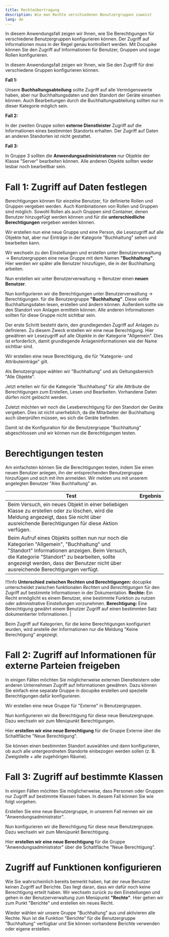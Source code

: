 ```yaml
---
title: Rechteübertragung
description: Wie man Rechte verschiedenen Benutzergruppen zuweist
lang: de
---
```


In diesem Anwendungsfall zeigen wir Ihnen, wie Sie Berechtigungen für verschiedene Benutzergruppen konfigurieren können. Der Zugriff auf Informationen muss in der Regel genau kontrolliert werden. Mit Docupike können Sie den Zugriff auf Informationen für Benutzer, Gruppen und sogar Rollen konfigurieren.

In diesem Anwendungsfall zeigen wir Ihnen, wie Sie den Zugriff für drei verschiedene Gruppen konfigurieren können.

**Fall 1:**

Unsere **Buchhaltungsabteilung** sollte Zugriff auf alle Vermögenswerte haben, aber nur Buchhaltungsdaten und den Standort der Geräte einsehen können. Auch Bearbeitungen durch die Buchhaltungsabteilung sollten nur in dieser Kategorie möglich sein.

**Fall 2:**

In der zweiten Gruppe sollen **externe Dienstleister** Zugriff auf die Informationen eines bestimmten Standorts erhalten. Der Zugriff auf Daten an anderen Standorten ist nicht gestattet.

**Fall 3:**

In Gruppe 3 sollten die **Anwendungsadministratoren** nur Objekte der Klasse "Server" bearbeiten können. Alle anderen Objekte sollten weder lesbar noch bearbeitbar sein.

# Fall 1: Zugriff auf Daten festlegen

Berechtigungen können für einzelne Benutzer, für definierte Rollen und Gruppen vergeben werden. Auch Kombinationen von Rollen und Gruppen sind möglich. Sowohl Rollen als auch Gruppen sind Container, denen Benutzer hinzugefügt werden können und für die **unterschiedliche Berechtigungen** vergeben werden können.

Wir erstellen nun eine neue Gruppe und eine Person, die Lesezugriff auf alle Objekte hat, aber nur Einträge in der Kategorie "Buchhaltung" sehen und bearbeiten kann.

Wir wechseln zu den Einstellungen und erstellen unter Benutzerverwaltung -> Benutzergruppen eine neue Gruppe mit dem Namen **"Buchhaltung"**. Hier werden wir später alle Benutzer hinzufügen, die in der Buchhaltung arbeiten.

<!--TODO[![Benutzer erstellen](../../img/screenshots/user/usecases/rights-assignment/c1-createUsergroup.png)](../../img/screenshots/user/usecases/rights-assignment/c1-createUsergroup.png){:target="_blank"}-->

Nun erstellen wir unter Benutzerverwaltung -> Benutzer einen **neuen Benutzer**.

<!--TODO[![Benutzer erstellen](../../img/screenshots/user/usecases/rights-assignment/c1-createUser.png)](../../img/screenshots/user/usecases/rights-assignment/c1-createUser.png){:target="_blank"}-->

Nun konfigurieren wir die Berechtigungen unter Benutzerverwaltung -> Berechtigungen. für die Benutzergruppe **"Buchhaltung"**. Diese sollte Buchhaltungsdaten lesen, erstellen und ändern können. Außerdem sollte sie den Standort von Anlagen ermitteln können. Alle anderen Informationen sollten für diese Gruppe nicht sichtbar sein.

Der erste Schritt besteht darin, den grundlegenden Zugriff auf Anlagen zu definieren. Zu diesem Zweck erstellen wir eine neue Berechtigung. Hier gewähren wir Lesezugriff auf alle Objekte in der Kategorie "Allgemein". Dies ist erforderlich, damit grundlegende Anlageninformationen wie der Name sichtbar sind.

<!--TODO[![Berechtigungen erstellen](../../img/screenshots/rights-assignment/create-new-permission-accounting.png)](../../img/screenshots/rights-assignment/create-new-permission-accounting.png){:target="_blank"}-->

Wir erstellen eine neue Berechtigung, die für "Kategorie- und Attributeinträge" gilt.

Als Benutzergruppe wählen wir "Buchhaltung" und als Geltungsbereich "Alle Objekte".

Jetzt erteilen wir für die Kategorie "Buchhaltung" für alle Attribute die Berechtigungen zum Erstellen, Lesen und Bearbeiten. Vorhandene Daten dürfen nicht gelöscht werden.

<!--TODO[![Berechtigungen erstellen](../../img/screenshots/rights-assignment/create-new-permission-accounting-2.png)](../../img/screenshots/rights-assignment/create-new-permission-accounting-2.png){:target="_blank"}-->

Zuletzt möchten wir noch die Leseberechtigung für den Standort der Geräte vergeben. Dies ist nicht unerheblich, da die Mitarbeiter der Buchhaltung auch überprüfen müssen, wo sich die Geräte befinden.

<!--TODO[![Berechtigungen erstellen](../../img/screenshots/rights-assignment/create-new-permission-location.png)](../../img/screenshots/rights-assignment/create-new-permission-location.png){:target="_blank"}-->

Damit ist die Konfiguration für die Benutzergruppe "Buchhaltung" abgeschlossen und wir können nun die Berechtigungen testen.

<!--TODO[![Berechtigungen erstellen](../../img/screenshots/rights-assignment/permissions-config-accounting.gif)](../../img/screenshots/rights-assignment/permissions-config-accounting.gif){:target="_blank"}-->

# Berechtigungen testen

Am einfachsten können Sie die Berechtigungen testen, indem Sie einen neuen Benutzer anlegen, ihn der entsprechenden Benutzergruppe hinzufügen und sich mit ihm anmelden. Wir melden uns mit unserem angelegten Benutzer "Alex Buchhaltung" an.

<!--TODO[![Anmeldung mit neuem Benutzer](../../img/screenshots/rights-assignment/test-permissions.png)](../../img/screenshots/rights-assignment/test-permissions.png){:target="_blank"}-->

| **Test**                                                                                                                                                                                                                                                                         | **Ergebnis**                                                                                                                                                              |
| -------------------------------------------------------------------------------------------------------------------------------------------------------------------------------------------------------------------------------------------------------------------------------- | ------------------------------------------------------------------------------------------------------------------------------------------------------------------------- |
| Beim Versuch, ein neues Objekt in einer beliebigen Klasse zu erstellen oder zu löschen, wird die Meldung angezeigt, dass Sie nicht über ausreichende Berechtigungen für diese Aktion verfügen.                                                                                   | <!--TODO[![TEXT](../../img/screenshots//rights-assignment/limited-permissions.png)](../../img/screenshots/rights-assignment/limited-permissions.png){:target="_blank"}--> |
| Beim Aufruf eines Objekts sollten nun nur noch die Kategorien "Allgemein", "Buchhaltung" und "Standort" Informationen anzeigen. Beim Versuch, die Kategorie "Standort" zu bearbeiten, sollte angezeigt werden, dass der Benutzer nicht über ausreichende Berechtigungen verfügt. | <!--TODO[![TEXT](../../img/screenshots/rights-assignment/no-permissions.png)](../../img/screenshots/rights-assignment/no-permissions.png){:target="_blank"}-->            |

!!!info
    **Unterschied zwischen Rechten und Berechtigungen:** docupike unterscheidet zwischen funktionalen _Rechten_ und _Berechtigungen_ für den Zugriff auf bestimmte Informationen in der Dokumentation.
    **Rechte:** Ein Recht ermöglicht es einem Benutzer, eine bestimmte Funktion zu nutzen oder administrative Einstellungen vorzunehmen.
    **Berechtigung:** Eine Berechtigung gewährt einem Benutzer Zugriff auf einen bestimmten Satz dokumentierter Informationen. |

Beim Zugriff auf Kategorien, für die keine Berechtigungen konfiguriert wurden, wird anstelle der Informationen nur die Meldung "Keine Berechtigung" angezeigt.

<!--TODO[![TEXT](../../img/screenshots/rights-assignment/display-with-no-permission.png)](../../img/screenshots/rights-assignment/display-with-no-permission.png){:target="_blank"}-->

# Fall 2: Zugriff auf Informationen für externe Parteien freigeben

In einigen Fällen möchten Sie möglicherweise externen Dienstleistern oder anderen Unternehmen Zugriff auf Informationen gewähren. Dazu können Sie einfach eine separate Gruppe in docupike erstellen und spezielle Berechtigungen dafür konfigurieren.

Wir erstellen eine neue Gruppe für "Externe" in Benutzergruppen.

<!--TODO[![TEXT](../../img/screenshots/rights-assignment/create-new-user-group.png)](../../img/screenshots/rights-assignment/create-new-user-group.png){:target="_blank"}-->

Nun konfigurieren wir die Berechtigung für diese neue Benutzergruppe. Dazu wechseln wir zum Menüpunkt Berechtigungen.

Hier **erstellen wir eine neue Berechtigung** für die Gruppe Externe über die Schaltfläche "Neue Berechtigung".

Sie können einen bestimmten Standort auswählen und dann konfigurieren, ob auch alle untergeordneten Standorte einbezogen werden sollen (z. B. Zweigstelle + alle zugehörigen Räume).

<!--TODO[![TEXT](../../img/screenshots/rights-assignment/create-new-user-group.png)](../../img/screenshots/rights-assignment/create-new-user-group.png){:target="_blank"}-->

# Fall 3: Zugriff auf bestimmte Klassen

In einigen Fällen möchten Sie möglicherweise, dass Personen oder Gruppen nur Zugriff auf bestimmte Klassen haben. In diesem Fall können Sie wie folgt vorgehen.

Erstellen Sie eine neue Benutzergruppe, in unserem Fall nennen wir sie "Anwendungsadministrator".

<!--TODO[![TEXT](../../img/screenshots/rights-assignment/edit-user-group.png)](../../img/screenshots/rights-assignment/edit-user-group.png){:target="_blank"}-->

Nun konfigurieren wir die Berechtigung für diese neue Benutzergruppe. Dazu wechseln wir zum Menüpunkt Berechtigung.

Hier **erstellen wir eine neue Berechtigung** für die Gruppe "Anwendungsadministrator" über die Schaltfläche "Neue Berechtigung".

<!--TODO[![TEXT](../../img/screenshots/rights-assignment/edit-user-group.png)](../../img/screenshots/rights-assignment/edit-user-group.png){:target="_blank"}-->

# Zugriff auf Funktionen konfigurieren

Wie Sie wahrscheinlich bereits bemerkt haben, hat der neue Benutzer keinen Zugriff auf Berichte. Das liegt daran, dass wir dafür noch keine Berechtigung erteilt haben. Wir wechseln zurück zu den Einstellungen und gehen in der Benutzerverwaltung zum Menüpunkt **"Rechte"**. Hier gehen wir zum Punkt "Berichte" und erstellen ein neues Recht.

Wieder wählen wir unsere Gruppe "Buchhaltung" aus und aktivieren alle Rechte. Nun ist die Funktion "Berichte" für die Benutzergruppe "Buchhaltung" verfügbar und Sie können vorhandene Berichte verwenden oder eigene erstellen.

